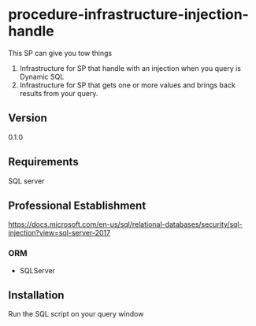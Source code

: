 

# procedure-infrastructure-injection-handle
This SP can give you tow things
1. Infrastructure for SP that handle with an injection when you query is Dynamic SQL  
2. Infrastructure for SP that gets one or more values and brings back results from your query.



## Version

0.1.0

## Requirements

SQL server

## Professional Establishment

https://docs.microsoft.com/en-us/sql/relational-databases/security/sql-injection?view=sql-server-2017

### ORM

- SQLServer


## Installation

Run the SQL script on your query window


